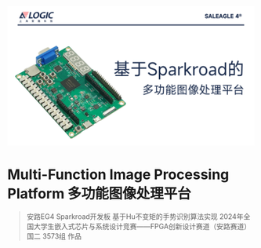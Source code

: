 ![封面](/images/banner.PNG)
# Multi-Function Image Processing Platform 多功能图像处理平台
> 安路EG4 Sparkroad开发板 基于Hu不变矩的手势识别算法实现
2024年全国大学生嵌入式芯片与系统设计竞赛——FPGA创新设计赛道（安路赛道）国二 3573组 作品
